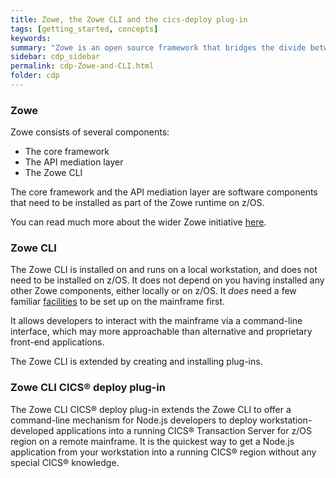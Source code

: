 ```yaml
---
title: Zowe, the Zowe CLI and the cics-deploy plug-in
tags: [getting_started, concepts]
keywords:
summary: "Zowe is an open source framework that bridges the divide between workstation and mainframe computing."
sidebar: cdp_sidebar
permalink: cdp-Zowe-and-CLI.html
folder: cdp
---
```


### Zowe

Zowe consists of several components:

* The core framework
* The API mediation layer
* The Zowe CLI

The core framework and the API mediation layer are software components that need to be installed as part of the Zowe runtime on z/OS. 

You can read much more about the wider Zowe initiative <a href="https://zowe.github.io/docs-site/latest/" target="_blank">here</a>.

### Zowe CLI

The Zowe CLI is installed on and runs on a local workstation, and does not need to be installed on z/OS. It does not depend on you having installed any other Zowe components, either locally or on z/OS. It *does* need a few familiar [facilities](cdp-Requirements-on-zOS.html) to be set up on the mainframe first.

It allows developers to interact with the mainframe via a command-line interface, which may more approachable than alternative and proprietary front-end applications. 

The Zowe CLI is extended by creating and installing plug-ins.

### Zowe CLI CICS® deploy plug-in

The Zowe CLI CICS® deploy plug-in extends the Zowe CLI to offer a command-line mechanism for Node.js developers to deploy workstation-developed applications into a running CICS® Transaction Server for z/OS region on a remote mainframe. It is the quickest way to get a Node.js application from your workstation into a running CICS® region without any special CICS® knowledge.

